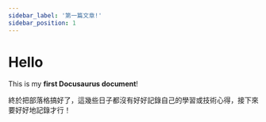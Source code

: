 ```yaml
---
sidebar_label: '第一篇文章!'
sidebar_position: 1
---
```


# Hello

This is my **first Docusaurus document**!

終於把部落格搞好了，這幾些日子都沒有好好記錄自己的學習或技術心得，接下來要好好地記錄才行！
